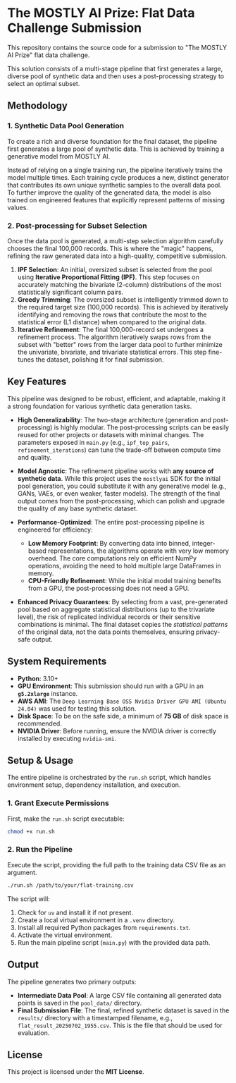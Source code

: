 # The MOSTLY AI Prize: Flat Data Challenge Submission

This repository contains the source code for a submission to "The MOSTLY AI Prize" flat data challenge.

This solution consists of a multi-stage pipeline that first generates a large, diverse pool of synthetic data and then uses a post-processing strategy to select an optimal subset.

## Methodology


### 1\. Synthetic Data Pool Generation

To create a rich and diverse foundation for the final dataset, the pipeline first generates a large pool of synthetic data. This is achieved by training a generative model from MOSTLY AI.

Instead of relying on a single training run, the pipeline iteratively trains the model multiple times. Each training cycle produces a new, distinct generator that contributes its own unique synthetic samples to the overall data pool. To further improve the quality of the generated data, the model is also trained on engineered features that explicitly represent patterns of missing values.

### 2\. Post-processing for Subset Selection

Once the data pool is generated, a multi-step selection algorithm carefully chooses the final 100,000 records. This is where the "magic" happens, refining the raw generated data into a high-quality, competitive submission.

1.  **IPF Selection**: An initial, oversized subset is selected from the pool using **Iterative Proportional Fitting (IPF)**. This step focuses on accurately matching the bivariate (2-column) distributions of the most statistically significant column pairs.
2.  **Greedy Trimming**: The oversized subset is intelligently trimmed down to the required target size (100,000 records). This is achieved by iteratively identifying and removing the rows that contribute the most to the statistical error (L1 distance) when compared to the original data.
3.  **Iterative Refinement**: The final 100,000-record set undergoes a refinement process. The algorithm iteratively swaps rows from the subset with "better" rows from the larger data pool to further minimize the univariate, bivariate, and trivariate statistical errors. This step fine-tunes the dataset, polishing it for final submission.

## Key Features

This pipeline was designed to be robust, efficient, and adaptable, making it a strong foundation for various synthetic data generation tasks.

  * **High Generalizability**: The two-stage architecture (generation and post-processing) is highly modular. The post-processing scripts can be easily reused for other projects or datasets with minimal changes. The parameters exposed in `main.py` (e.g., `ipf_top_pairs`, `refinement_iterations`) can tune the trade-off between compute time and quality.

  * **Model Agnostic**: The refinement pipeline works with **any source of synthetic data**. While this project uses the `mostlyai` SDK for the initial pool generation, you could substitute it with any generative model (e.g., GANs, VAEs, or even weaker, faster models). The strength of the final output comes from the post-processing, which can polish and upgrade the quality of any base synthetic dataset.

  * **Performance-Optimized**: The entire post-processing pipeline is engineered for efficiency:

      * **Low Memory Footprint**: By converting data into binned, integer-based representations, the algorithms operate with very low memory overhead. The core computations rely on efficient NumPy operations, avoiding the need to hold multiple large DataFrames in memory.
      * **CPU-Friendly Refinement**: While the initial model training benefits from a GPU, the post-processing does not need a GPU.

  * **Enhanced Privacy Guarantees**: By selecting from a vast, pre-generated pool based on aggregate statistical distributions (up to the trivariate level), the risk of replicated individual records or their sensitive combinations is minimal. The final dataset copies the *statistical patterns* of the original data, not the data points themselves, ensuring privacy-safe output.

## System Requirements

  - **Python**: 3.10+
  - **GPU Environment**: This submission should run with a GPU in an **`g5.2xlarge`** instance.
  - **AWS AMI**: The `Deep Learning Base OSS Nvidia Driver GPU AMI (Ubuntu 24.04)` was used for testing this solution.
  - **Disk Space**: To be on the safe side, a minimum of **75 GB** of disk space is recommended.
  - **NVIDIA Driver**: Before running, ensure the NVIDIA driver is correctly installed by executing `nvidia-smi`.

## Setup & Usage

The entire pipeline is orchestrated by the `run.sh` script, which handles environment setup, dependency installation, and execution.

### 1\. Grant Execute Permissions

First, make the `run.sh` script executable:

```bash
chmod +x run.sh
```

### 2\. Run the Pipeline

Execute the script, providing the full path to the training data CSV file as an argument.

```bash
./run.sh /path/to/your/flat-training.csv
```

The script will:

1.  Check for `uv` and install it if not present.
2.  Create a local virtual environment in a `.venv` directory.
3.  Install all required Python packages from `requirements.txt`.
4.  Activate the virtual environment.
5.  Run the main pipeline script (`main.py`) with the provided data path.

## Output

The pipeline generates two primary outputs:

  - **Intermediate Data Pool**: A large CSV file containing all generated data points is saved in the `pool_data/` directory.
  - **Final Submission File**: The final, refined synthetic dataset is saved in the `results/` directory with a timestamped filename, e.g., `flat_result_20250702_1955.csv`. This is the file that should be used for evaluation.

## License

This project is licensed under the **MIT License**.